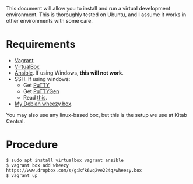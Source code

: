 This document will allow you to install and run a virtual development environment.
This is thoroughly tested on Ubuntu, and I assume it works in other environments
with some care.

# Requirements

* [Vagrant](http://vagrantup.com)
* [VirtualBox](http://virtualbox.org)
* [Ansible](http://releases.ansible.com/ansible/). If using Windows, **this will not work**.
* SSH. If using windows:
  * Get [PuTTY](http://www.chiark.greenend.org.uk/~sgtatham/putty/download.html)
  * Get [PuTTYGen](http://the.earth.li/~sgtatham/putty/0.63/htmldoc/Chapter8.html#puttygen-conversions)
  * Read [this](http://stackoverflow.com/questions/9885108/ssh-to-vagrant-box-in-windows).
* [My Debian wheezy box](https://dl.dropboxusercontent.com/u/99151903/wheezy.box).

You may also use any linux-based box, but this is the setup we use at Kitab Central.

# Procedure
```
$ sudo apt install virtualbox vagrant ansible
$ vagrant box add wheezy https://www.dropbox.com/s/gikfk6vq2ve224q/wheezy.box
$ vagrant up
```
